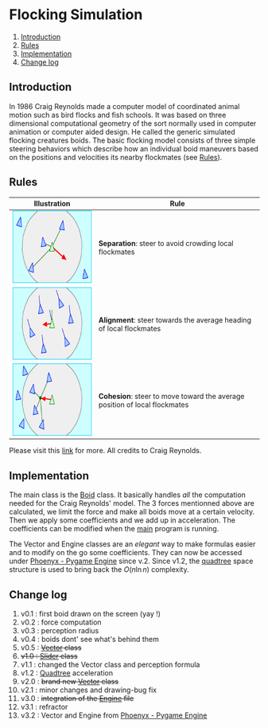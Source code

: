 # Flocking Simulation

1. [Introduction](#introduction)
2. [Rules](#rules)
3. [Implementation](#implementation)
4. [Change log](#change-log)


## Introduction
In 1986 Craig Reynolds made a computer model of coordinated animal motion such as bird flocks and fish schools. It was based on three dimensional computational geometry of the sort normally used in computer animation or computer aided design. He called the generic simulated flocking creatures boids. The basic flocking model consists of three simple steering behaviors which describe how an individual boid maneuvers based on the positions and velocities its nearby flockmates (see [Rules](#rules)).

## Rules
| Illustration                                                                        | Rule                                                                        |
| ----------------------------------------------------------------------------------- | --------------------------------------------------------------------------- |
| <img src="images/separation.gif" alt="separation diagram" height="145" width="217"> | **Separation**: steer to avoid crowding local flockmates                    |
| <img src="images/alignment.gif" alt="alignment diagram" height="145" width="217">   | **Alignment**: steer towards the average heading of local flockmates        |
| <img src="images/cohesion.gif" alt="cohesion diagram" height="145" width="217">     | **Cohesion**: steer to move toward the average position of local flockmates |

Please visit this [link](http://www.red3d.com/cwr/boids/) for more. All credits to Craig Reynolds.

## Implementation
The main class is the [Boid](boid.py) class. It basically handles *all* the computation needed for the Craig Reynolds' model. The 3 forces mentionned above are calculated, we limit the force and make all boids move at a certain velocity. Then we apply some coefficients and we add up in acceleration. The coefficients can be modified when the [main](main.py) program is running.

The Vector and Engine classes are an *elegant* way to make formulas easier and to modify on the go some coefficients. They can now be accessed under [Phoenyx - Pygame Engine](https://pypi.org/project/phoenyx) since v.2.  Since v1.2, the [quadtree](quadtree.py) space structure is used to bring back the $O(n\ln{n})$ complexity.

## Change log
1.  v0.1 : first boid drawn on the screen (yay !)
2.  v0.2 : force computation
3.  v0.3 : perception radius
4.  v0.4 : boids dont' see what's behind them
5.  v0.5 : ~~[Vector](vector.py) class~~
6. ~~v1.0 : [Slider](slider.py) class~~
7.  v1.1 : changed the Vector class and perception formula
8.  v1.2 : [Quadtree](quadtree.py) acceleration
9.  v2.0 : ~~brand new [Vector](vector.py) class~~
10. v2.1 : minor changes and drawing-bug fix
11. v3.0 : ~~integration of the [Engine](engine.py) file~~
12. v3.1 : refractor
13. v3.2 : Vector and Engine from [Phoenyx - Pygame Engine](https://pypi.org/project/phoenyx)
